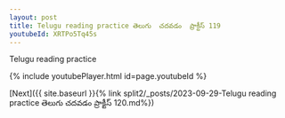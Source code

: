 ```yaml
---
layout: post
title: Telugu reading practice తెలుగు  చదవడం  ప్రాక్టీస్ 119
youtubeId: XRTPo5Tq45s
---
```

 
 
Telugu reading practice
 
 
 
 
 


{% include youtubePlayer.html id=page.youtubeId %}
 
[Next]({{ site.baseurl }}{% link  split2/_posts/2023-09-29-Telugu reading practice తెలుగు  చదవడం  ప్రాక్టీస్ 120.md%})
 
